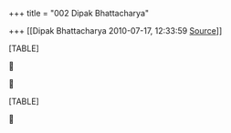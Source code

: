 +++
title = "002 Dipak Bhattacharya"

+++
[[Dipak Bhattacharya	2010-07-17, 12:33:59 [Source](https://groups.google.com/g/bvparishat/c/lBdT8dtF428)]]



[TABLE]





[TABLE]




